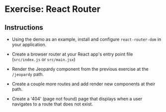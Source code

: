 # Exercise: React Router

## Instructions

- Using the demo as an example, install and configure `react-router-dom` in your application.

- Create a browser router at your React app's entry point file (`src/index.js` or `src/main.jsx`)

- Render the Jeopardy component from the previous exercise at the `/jeopardy` path. 
    
- Create a couple more routes and add render new components at their path. 

- Create a '404' (page not found) page that displays when a user navigates to a route that does not exist. 